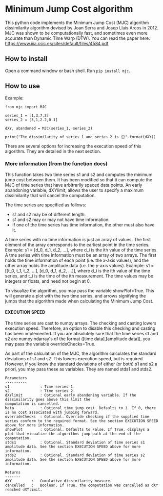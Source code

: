 # Minimum Jump Cost algorithm

This python code implements the Minimum Jump Cost (MJC) algorithm dissimilarity algorithm devised by Joan Serra and Josep Lluis Arcos in 2012. MJC was shown to be computationally fast, and sometimes even more accurate than Dynamic Time Warp (DTW). You can read the paper here: 
https://www.iiia.csic.es/sites/default/files/4584.pdf

## How to install

Open a command window or bash shell. Run `pip install mjc`. 

## How to use
Example: 
```
from mjc import MJC

series_1 = [1,3,7,2]
series_2 = [3,1,2.2,0.1]

dXY, abandoned = MJC(series_1, series_2)

print("The dissimilarity of series 1 and series 2 is {}".format(dXY))
```
There are several options for increasing the execution speed of this algorithm. They are detailed in the next section.

### More information (from the function docs)
This function takes two time series s1 and s2 and computes the minimum jump cost between them. 
It has been modified so that it can compute the MJC of time series that have arbitrarily spaced data points. 
An early abandoning variable, dXYlimit, allows the user to specify a maximum dissimilarity that will cancel the computation.

The time series are specified as follows:
- s1 and s2 may be of different length. 
- s1 and s2 may or may not have time information.
- If one of the time series has time information, the other must also have it.
    
A time series with no time information is just an array of values. The first element of the array corresponds to the earliest point in the time series. Example: s1 = [d_0, d_1, d_2, ...], where d_i is the ith value of the time series.
A tme series with time information must be an array of two arrays. The first holds the time information of each point (i.e. the x-axis values), and the other array holds the amplitude data (i.e. the y-axis values). Example: s1 = [[t_0, t_1, t_2, ...], [d_0, d_1, d_2, ...]], where d_i is the ith value of the time series, and t_i is the time of the ith measurement.
The time values may be integers or floats, and need not begin at 0.

To visualize the algorithm, you may pass the variable showPlot=True. This will generate a plot with the two time series, and arrows signifying the jumps that the algorithm made when calculating the Minimum Jump Cost.    

#### EXECUTION SPEED
The time series are cast to numpy arrays. The checking and casting lowers execution speed. Therefore, an option to disable this 
checking and casting has been implemented. If you are absolutely sure that the time series s1 and s2 are numpy.ndarray's of the 
format ([time data],[amplitude data]), you may pass the variable overrideChecks=True.

As part of the calculation of the MJC, the algorithm calculates the standard deviations of s1 and s2. This lowers execution speed,
but is required. However, if you know the standard deviations of either (or both) s1 and s2 a priori, you may pass these as variables.
They are named stds1 and stds2.

```
Parameters
----------
s1              : Time series 1. 
s2              : Time series 2. 
dXYlimit        : Optional early abandoning variable. If the dissimilarity goes above this limit the 
computation is cancelled.
beta            : Optional time jump cost. Defaults to 1. If 0, there is no cost associated with jumping forward.
overrideChecks  : Optional. Override checking if the supplied time series conform to the required format. See the section EXECUTION SPEED above for more information.
showPlot        : Optional. Defaults to False. If True, displays a plot that visualize the algorithms jump path at the end of the computation.
stds1           : Optional. Standard deviation of time series s1 amplitude data. See the section EXECUTION SPEED above for more information.
stds2           : Optional. Standard deviation of time series s2 amplitude data. See the section EXECUTION SPEED above for more information.
    
Returns
-------
dXY         :   Cumulative dissimilarity measure.
cancelled   :   Boolean. If True, the computation was cancelled as dXY reached dXYlimit.
```
